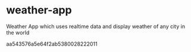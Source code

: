 # weather-app
Weather App which uses realtime data and display weather of any city in the world 

aa543576a5e64f2ab5380028222011